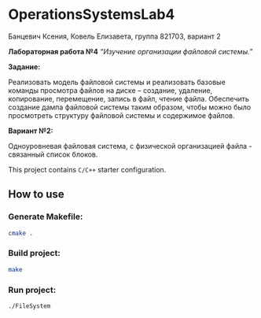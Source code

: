 # OperationsSystemsLab4
Банцевич Ксения, Ковель Елизавета, группа 821703, вариант 2


**Лабораторная работа №4** 
_“Изучение организации файловой системы.”_

**Задание:**

Реализовать модель файловой системы и реализовать базовые команды просмотра файлов на диске – создание, удаление, копирование, перемещение, запись в файл, чтение файла. Обеспечить создание дампа файловой системы таким образом, чтобы можно было просмотреть структуру файловой системы и содержимое файлов.


**Вариант №2:**

Одноуровневая файловая система, с физической организацией файла - связанный список блоков.



This project contains `C/C++` starter configuration.


## How to use

### Generate Makefile:
```bash
cmake .
```
### Build project:
```bash
make
```

### Run project:
```bash
./FileSystem
```

